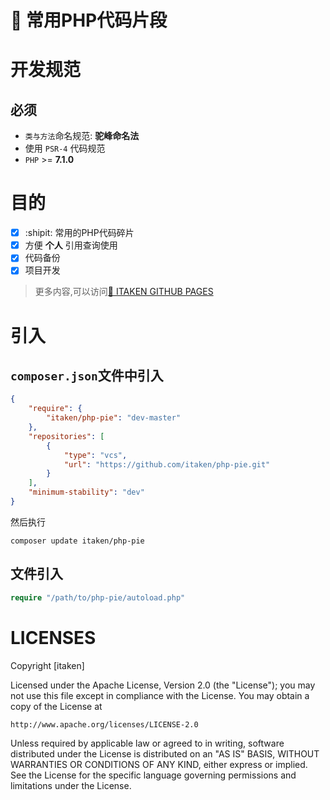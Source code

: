 # :new_moon_with_face: 常用**PHP**代码片段

# 开发规范

## **必须**

- `类与方法`命名规范:  **驼峰命名法**
- 使用 `PSR-4` 代码规范
- `PHP` >= **7.1.0**

# 目的

- [x] :shipit: 常用的PHP代码碎片
- [x] 方便 **个人** 引用查询使用
- [x] 代码备份
- [x] 项目开发

> 更多内容,可以访问[:rocket: ITAKEN GITHUB PAGES](https://itaken.github.io)

# 引入

## `composer.json`文件中引入

```json
{
    "require": {
        "itaken/php-pie": "dev-master"
    },
    "repositories": [
        {
            "type": "vcs",
            "url": "https://github.com/itaken/php-pie.git"
        }
    ],
    "minimum-stability": "dev"
}
```

然后执行

```
composer update itaken/php-pie
```

## 文件引入

```php
require "/path/to/php-pie/autoload.php"
```

# LICENSES

Copyright [itaken]

Licensed under the Apache License, Version 2.0 (the "License");
you may not use this file except in compliance with the License.
You may obtain a copy of the License at

    http://www.apache.org/licenses/LICENSE-2.0

Unless required by applicable law or agreed to in writing, software
distributed under the License is distributed on an "AS IS" BASIS,
WITHOUT WARRANTIES OR CONDITIONS OF ANY KIND, either express or implied.
See the License for the specific language governing permissions and
limitations under the License.